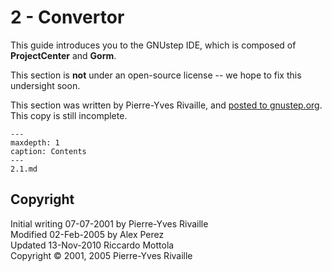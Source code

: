 # 2 - Convertor

This guide introduces you to the GNUstep IDE, which is composed of **ProjectCenter** and **Gorm**.

This section is **not** under an open-source license -- we hope to fix this undersight soon.

This section was written by Pierre-Yves Rivaille, and [posted to gnustep.org](http://www.gnustep.org/experience/PierresDevTutorial/index.html). This copy is still incomplete.

```{toctree}
---
maxdepth: 1
caption: Contents
---
2.1.md
```

## Copyright

Initial writing 07-07-2001 by Pierre-Yves Rivaille  
Modified 02-Feb-2005 by Alex Perez  
Updated 13-Nov-2010 Riccardo Mottola  
Copyright © 2001, 2005 Pierre-Yves Rivaille